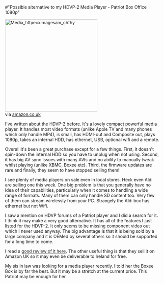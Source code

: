 #"Possible alternative to my HDVP-2 Media Player - Patriot Box Office 1080p"


 <div class="posterous_bookmarklet_entry">
 <div class='p_embed p_image_embed'>
<img alt="Media_httpecximagesam_chfhy" height="300" src="http://getfile1.posterous.com/getfile/files.posterous.com/conoroneill/yqwgijkymIrIvafsdIooFIHmGzCfkxywrwHEDedqrbotqrGGixBnJgdhynjD/media_httpecximagesam_chFHy.jpg.scaled500.jpg" width="300" />
</div>


<div class="posterous_quote_citation">via <a href="http://www.amazon.co.uk/Patriot-PCMPBO25-Office-Definition-Player/dp/B002Q4U9PY/ref=sr_1_1?ie=UTF8&amp;s=computers&amp;qid=1301218638&amp;sr=8-1">amazon.co.uk</a></div>
 <p>I've written about the HDVP-2 before. It's a lovely compact powerful media player. It handles most video formats (unlike Apple TV and many phones which only handle MP4), is small, has HDMI-out and Composite out, plays 1080p, takes an internal HDD, has ethernet, USB, optional wifi and a remote.
</p><p>Overall it's been a great purchase except for a few things. First, it doesn't spin-down the internal HDD so you have to unplug when not using. Second, it has big AV sync issues with many AVIs and no ability to manually tweak whilst playing (unlike XBMC, Boxee etc). Third, the firmware updates are rare and finally, they seem to have stopped selling them!
</p><p>I see plenty of media players on sale even in local stores. Heck even Aldi are selling one this week. One big problem is that you generally have no idea of their capabilities, particularly when it comes to handling a wide range of formats. Many of them can only handle SD content too. Very few of them can stream wirelessly from your PC. Strangely the Aldi box has ethernet but not Wifi.
</p><p>I saw a mention on HDVP forums of a Patriot player and I did a search for it. I think it may make a very good alternative. It has all of the features I just listed for the HDVP-2. It only seems to be missing component video out which I never used anyway. The big advantage is that it is being sold by a large company and it is OEMed by several others so it should be supported for a long time to come. 
</p><p>I read a <a href="http://www.testfreaks.com/blog/review/review-of-patriot-box-office-media-player/">good review of it here</a>. The other useful thing is that they sell it on Amazon UK so it may even be deliverable to Ireland for free.
</p><p>My sis in law was looking for a media player recently. I told her the Boxee Box is by far the best. But it may be a stretch at the current price. This Patriot may be enough for her.</p></div>
 
